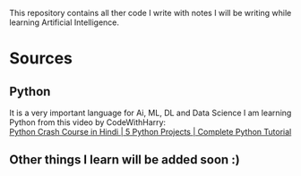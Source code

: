 This repository contains all ther code I write with notes I will be writing while learning Artificial Intelligence.

# Sources
## Python
It is a very important language for Ai, ML, DL and Data Science I am learning Python from this video by CodeWithHarry:<br>
<a href="https://youtu.be/fqF9M92jzUo?si=xAkAQhggyfZawxly" target="_blank">Python Crash Course in Hindi | 5 Python Projects | Complete Python Tutorial </a>

## Other things I learn will be added soon :)
